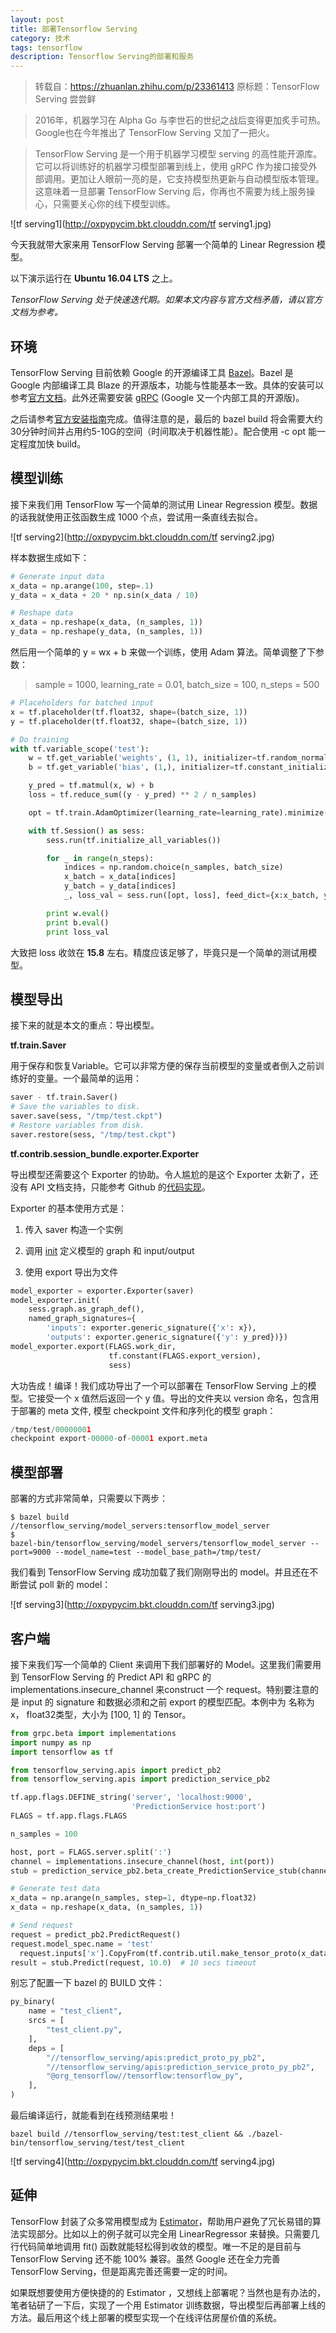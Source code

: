 ```yaml
---
layout: post
title: 部署Tensorflow Serving
category: 技术
tags: tensorflow
description: Tensorflow Serving的部署和服务
---
```


> 转载自：https://zhuanlan.zhihu.com/p/23361413
原标题：TensorFlow Serving 尝尝鲜

> 2016年，机器学习在 Alpha Go 与李世石的世纪之战后变得更加炙手可热。Google也在今年推出了 TensorFlow Serving 又加了一把火。

> TensorFlow Serving 是一个用于机器学习模型 serving 的高性能开源库。它可以将训练好的机器学习模型部署到线上，使用 gRPC 作为接口接受外部调用。更加让人眼前一亮的是，它支持模型热更新与自动模型版本管理。这意味着一旦部署 TensorFlow Serving 后，你再也不需要为线上服务操心，只需要关心你的线下模型训练。


![tf serving1](http://oxpypycim.bkt.clouddn.com/tf serving1.jpg)

今天我就带大家来用 TensorFlow Serving 部署一个简单的 Linear Regression 模型。

以下演示运行在 **Ubuntu 16.04 LTS** 之上。

_TensorFlow Serving 处于快速迭代期。如果本文内容与官方文档矛盾，请以官方文档为参考。_


## 环境

TensorFlow Serving 目前依赖 Google 的开源编译工具 [Bazel](http://link.zhihu.com/?target=https%3A//github.com/bazelbuild/bazel)。Bazel 是 Google 内部编译工具 Blaze 的开源版本，功能与性能基本一致。具体的安装可以参考[官方文档](http://link.zhihu.com/?target=https%3A//www.bazel.io/versions/master/docs/install.html)。此外还需要安装 [gRPC](http://link.zhihu.com/?target=http%3A//www.grpc.io/) (Google 又一个内部工具的开源版)。

之后请参考[官方安装指南](http://link.zhihu.com/?target=https%3A//tensorflow.github.io/serving/setup)完成。值得注意的是，最后的 bazel build 将会需要大约30分钟时间并占用约5-10G的空间（时间取决于机器性能）。配合使用 -c opt 能一定程度加快 build。

## 模型训练

接下来我们用 TensorFlow 写一个简单的测试用 Linear Regression 模型。数据的话我就使用正弦函数生成 1000 个点，尝试用一条直线去拟合。

![tf serving2](http://oxpypycim.bkt.clouddn.com/tf serving2.jpg)

样本数据生成如下：


```python
# Generate input data
x_data = np.arange(100, step=.1)
y_data = x_data + 20 * np.sin(x_data / 10)

# Reshape data
x_data = np.reshape(x_data, (n_samples, 1))
y_data = np.reshape(y_data, (n_samples, 1))
```

然后用一个简单的 y = wx + b 来做一个训练，使用 Adam 算法。简单调整了下参数：

> sample = 1000, learning_rate = 0.01, batch_size = 100, n_steps = 500


```python
# Placeholders for batched input
x = tf.placeholder(tf.float32, shape=(batch_size, 1))
y = tf.placeholder(tf.float32, shape=(batch_size, 1))

# Do training
with tf.variable_scope('test'):
    w = tf.get_variable('weights', (1, 1), initializer=tf.random_normal_initializer())
    b = tf.get_variable('bias', (1,), initializer=tf.constant_initializer(0))

    y_pred = tf.matmul(x, w) + b
    loss = tf.reduce_sum((y - y_pred) ** 2 / n_samples)

    opt = tf.train.AdamOptimizer(learning_rate=learning_rate).minimize(loss)

    with tf.Session() as sess:
        sess.run(tf.initialize_all_variables())

        for _ in range(n_steps):
            indices = np.random.choice(n_samples, batch_size)
            x_batch = x_data[indices]
            y_batch = y_data[indices]
            _, loss_val = sess.run([opt, loss], feed_dict={x:x_batch, y:y_batch})

        print w.eval()
        print b.eval()
        print loss_val
```

大致把 loss 收敛在 **15.8** 左右。精度应该足够了，毕竟只是一个简单的测试用模型。

## 模型导出

接下来的就是本文的重点：导出模型。

**tf.train.Saver**

用于保存和恢复Variable。它可以非常方便的保存当前模型的变量或者倒入之前训练好的变量。一个最简单的运用：


```python
saver - tf.train.Saver()
# Save the variables to disk.
saver.save(sess, "/tmp/test.ckpt")
# Restore variables from disk.
saver.restore(sess, "/tmp/test.ckpt")
```

**tf.contrib.session_bundle.exporter.Exporter**

导出模型还需要这个 Exporter 的协助。令人尴尬的是这个 Exporter 太新了，还没有 API 文档支持，只能参考 Github 的[代码实现](http://link.zhihu.com/?target=https%3A//github.com/tensorflow/tensorflow/blob/master/tensorflow/contrib/session_bundle/exporter.py%23L143)。

Exporter 的基本使用方式是：

1. 传入 saver 构造一个实例

2. 调用 [init](http://link.zhihu.com/?target=https%3A//github.com/tensorflow/tensorflow/blob/master/tensorflow/contrib/session_bundle/exporter.py%23L143) 定义模型的 graph 和 input/output

3. 使用 export 导出为文件


```python
model_exporter = exporter.Exporter(saver)
model_exporter.init(
    sess.graph.as_graph_def(),
    named_graph_signatures={
        'inputs': exporter.generic_signature({'x': x}),
        'outputs': exporter.generic_signature({'y': y_pred})})
model_exporter.export(FLAGS.work_dir,         
                      tf.constant(FLAGS.export_version),
                      sess)
```

大功告成！编译！我们成功导出了一个可以部署在 TensorFlow Serving 上的模型。它接受一个 x 值然后返回一个 y 值。导出的文件夹以 version 命名，包含用于部署的 meta 文件, 模型 checkpoint 文件和序列化的模型 graph：


```python
/tmp/test/00000001
checkpoint export-00000-of-00001 export.meta
```

## 模型部署

部署的方式非常简单，只需要以下两步：


```shell
$ bazel build //tensorflow_serving/model_servers:tensorflow_model_server
$ 
bazel-bin/tensorflow_serving/model_servers/tensorflow_model_server --port=9000 --model_name=test --model_base_path=/tmp/test/
```

我们看到 TensorFlow Serving 成功加载了我们刚刚导出的 model。并且还在不断尝试 poll 新的 model：

![tf serving3](http://oxpypycim.bkt.clouddn.com/tf serving3.jpg)

## 客户端

接下来我们写一个简单的 Client 来调用下我们部署好的 Model。这里我们需要用到 TensorFlow Serving 的 Predict API 和 gRPC 的 implementations.insecure_channel 来construct 一个 request。特别要注意的是 input 的 signature 和数据必须和之前 export 的模型匹配。本例中为 名称为 x， float32类型，大小为 [100, 1] 的 Tensor。


```python
from grpc.beta import implementations
import numpy as np
import tensorflow as tf

from tensorflow_serving.apis import predict_pb2
from tensorflow_serving.apis import prediction_service_pb2

tf.app.flags.DEFINE_string('server', 'localhost:9000',
                           'PredictionService host:port')
FLAGS = tf.app.flags.FLAGS

n_samples = 100

host, port = FLAGS.server.split(':')
channel = implementations.insecure_channel(host, int(port))
stub = prediction_service_pb2.beta_create_PredictionService_stub(channel)

# Generate test data
x_data = np.arange(n_samples, step=1, dtype=np.float32)
x_data = np.reshape(x_data, (n_samples, 1))

# Send request
request = predict_pb2.PredictRequest()
request.model_spec.name = 'test'
  request.inputs['x'].CopyFrom(tf.contrib.util.make_tensor_proto(x_data, shape=[100, 1]))
result = stub.Predict(request, 10.0)  # 10 secs timeout
```
别忘了配置一下 bazel 的 BUILD 文件：


```python
py_binary(
    name = "test_client",
    srcs = [
        "test_client.py",
    ],
    deps = [
        "//tensorflow_serving/apis:predict_proto_py_pb2",
        "//tensorflow_serving/apis:prediction_service_proto_py_pb2",
        "@org_tensorflow//tensorflow:tensorflow_py",
    ],
)

```

最后编译运行，就能看到在线预测结果啦！


```shell
bazel build //tensorflow_serving/test:test_client && ./bazel-bin/tensorflow_serving/test/test_client
```

![tf serving4](http://oxpypycim.bkt.clouddn.com/tf serving4.jpg)

## 延伸

TensorFlow 封装了众多常用模型成为 [Estimator](http://link.zhihu.com/?target=https%3A//www.tensorflow.org/versions/r0.9/api_docs/python/contrib.learn.html%23estimators)，帮助用户避免了冗长易错的算法实现部分。比如以上的例子就可以完全用 LinearRegressor 来替换。只需要几行代码简单地调用 fit() 函数就能轻松得到收敛的模型。唯一不足的是目前与 TensorFlow Serving 还不能 100% 兼容。虽然 Google 还在全力完善 TensorFlow Serving，但是距离完善还需要一定的时间。

如果既想要使用方便快捷的的 Estimator ，又想线上部署呢？当然也是有办法的，笔者钻研了一下后，实现了一个用 Estimator 训练数据，导出模型后再部署上线的方法。最后用这个线上部署的模型实现一个在线评估房屋价值的系统。

